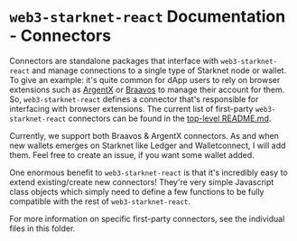 # `web3-starknet-react` Documentation - Connectors

Connectors are standalone packages that interface with `web3-starknet-react` and manage connections to a single type of Starknet node or wallet. To give an example: it's quite common for dApp users to rely on browser extensions such as [ArgentX](https://github.com/argentlabs/argent-x/) or [Braavos](https://chrome.google.com/webstore/detail/braavos-wallet/jnlgamecbpmbajjfhmmmlhejkemejdma) to manage their account for them. So, `web3-starknet-react` defines a connector that's responsible for interfacing with browser extensions. The current list of first-party `web3-starknet-react` connectors can be found in the [top-level README.md](../../README.md).

Currently, we support both Braavos & ArgentX connectors. As and when new wallets emerges on Starknet like Ledger and Walletconnect, I will add them. Feel free to create an issue, if you want some wallet added.

One enormous benefit to `web3-starknet-react` is that it's incredibly easy to extend existing/create new connectors! They're very simple Javascript class objects which simply need to define a few functions to be fully compatible with the rest of `web3-starknet-react`.

For more information on specific first-party connectors, see the individual files in this folder.
